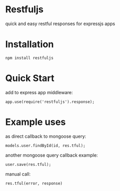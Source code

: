 # Restfuljs

  quick and easy restful responses for expressjs apps
  
# Installation

  `npm install restfuljs`
  
# Quick Start

  add to express app middleware:
  
  `app.use(require('restfuljs').response);`


# Example uses

as direct callback to mongoose query:
  
  `models.user.findById(id, res.tful);`


another mongoose query callback example:
  
  `user.save(res.tful);`


manual call:
  
  `res.tful(error, response)`